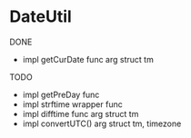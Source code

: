 # DateUtil

DONE 
  - impl getCurDate func arg struct tm

TODO 
  - impl getPreDay func 
  - impl strftime wrapper func 
  - impl difftime func arg struct tm 
  - impl convertUTC() arg struct tm, timezone
